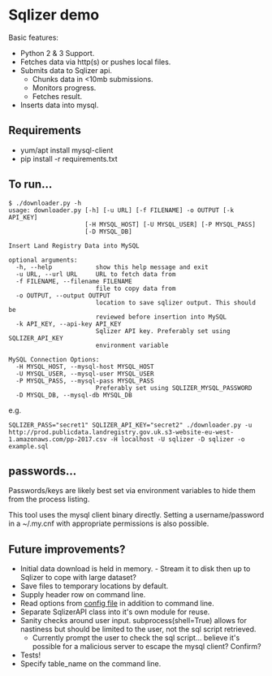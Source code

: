 # Sqlizer demo

Basic features:

* Python 2 & 3 Support.
* Fetches data via http(s) or pushes local files.
* Submits data to Sqlizer api.
  * Chunks data in \<10mb submissions.
  * Monitors progress.
  * Fetches result.
* Inserts data into mysql.

## Requirements
* yum/apt install mysql-client
* pip install -r requirements.txt

## To run...
```
$ ./downloader.py -h
usage: downloader.py [-h] [-u URL] [-f FILENAME] -o OUTPUT [-k API_KEY]
                     [-H MYSQL_HOST] [-U MYSQL_USER] [-P MYSQL_PASS]
                     [-D MYSQL_DB]

Insert Land Registry Data into MySQL

optional arguments:
  -h, --help            show this help message and exit
  -u URL, --url URL     URL to fetch data from
  -f FILENAME, --filename FILENAME
                        file to copy data from
  -o OUTPUT, --output OUTPUT
                        location to save sqlizer output. This should be
                        reviewed before insertion into MySQL
  -k API_KEY, --api-key API_KEY
                        Sqlizer API key. Preferably set using SQLIZER_API_KEY
                        environment variable

MySQL Connection Options:
  -H MYSQL_HOST, --mysql-host MYSQL_HOST
  -U MYSQL_USER, --mysql-user MYSQL_USER
  -P MYSQL_PASS, --mysql-pass MYSQL_PASS
                        Preferably set using SQLIZER_MYSQL_PASSWORD
  -D MYSQL_DB, --mysql-db MYSQL_DB
```
e.g.
```
SQLIZER_PASS="secret1" SQLIZER_API_KEY="secret2" ./downloader.py -u http://prod.publicdata.landregistry.gov.uk.s3-website-eu-west-1.amazonaws.com/pp-2017.csv -H localhost -U sqlizer -D sqlizer -o example.sql
```

## passwords...
Passwords/keys are likely best set via environment variables to hide them from the process listing.

This tool uses the mysql client binary directly. Setting a username/password in a ~/.my.cnf with appropriate permissions is also possible.

## Future improvements?
* Initial data download is held in memory. - Stream it to disk then up to Sqlizer to cope with large dataset?
* Save files to temporary locations by default.
* Supply header row on command line.
* Read options from [config file](https://docs.python.org/3.5/library/configparser.html) in addition to command line.
* Separate SqlizerAPI class into it's own module for reuse.
* Sanity checks around user input. subprocess(shell=True) allows for nastiness but should be limited to the user, not the sql script retrieved.
  * Currently prompt the user to check the sql script... believe it's possible for a malicious server to escape the mysql client? Confirm?
* Tests!
* Specify table_name on the command line.
